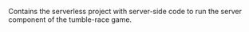 Contains the serverless project with server-side code to run the server component of the tumble-race game.
